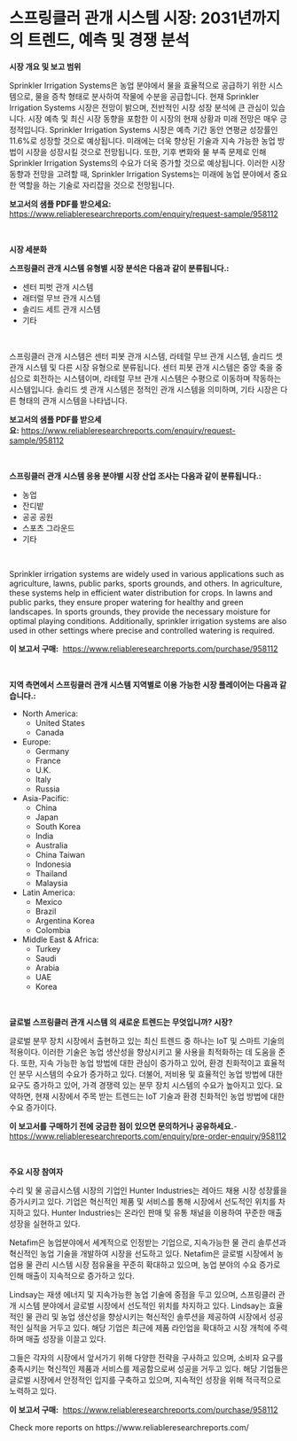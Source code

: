 <p><h1>스프링클러 관개 시스템 시장: 2031년까지의 트렌드, 예측 및 경쟁 분석</h1></p><p><strong>시장 개요 및 보고 범위</strong></p>
<p><p>Sprinkler Irrigation Systems은 농업 분야에서 물을 효율적으로 공급하기 위한 시스템으로, 물을 증착 형태로 분사하여 작물에 수분을 공급합니다. 현재 Sprinkler Irrigation Systems 시장은 전망이 밝으며, 전반적인 시장 성장 분석에 큰 관심이 있습니다. 시장 예측 및 최신 시장 동향을 포함한 이 시장의 현재 상황과 미래 전망은 매우 긍정적입니다. Sprinkler Irrigation Systems 시장은 예측 기간 동안 연평균 성장률인 11.6%로 성장할 것으로 예상됩니다. 미래에는 더욱 향상된 기술과 지속 가능한 농업 방법이 시장을 성장시킬 것으로 전망됩니다. 또한, 기후 변화와 물 부족 문제로 인해 Sprinkler Irrigation Systems의 수요가 더욱 증가할 것으로 예상됩니다. 이러한 시장 동향과 전망을 고려할 때, Sprinkler Irrigation Systems는 미래에 농업 분야에서 중요한 역할을 하는 기술로 자리잡을 것으로 전망됩니다.</p></p>
<p><strong>보고서의 샘플 PDF를 받으세요:</strong> <a href="https://www.reliableresearchreports.com/enquiry/request-sample/958112">https://www.reliableresearchreports.com/enquiry/request-sample/958112</a></p>
<p>&nbsp;</p>
<p><strong>시장 세분화</strong></p>
<p><strong>스프링클러 관개 시스템 유형별 시장 분석은 다음과 같이 분류됩니다.:</strong></p>
<p><ul><li>센터 피벗 관개 시스템</li><li>래터럴 무브 관개 시스템</li><li>솔리드 세트 관개 시스템</li><li>기타</li></ul></p>
<p>&nbsp;</p>
<p><p>스프링클러 관개 시스템은 센터 피봇 관개 시스템, 라테럴 무브 관개 시스템, 솔리드 셋 관개 시스템 및 다른 시장 유형으로 분류됩니다. 센터 피봇 관개 시스템은 중앙 축을 중심으로 회전하는 시스템이며, 라테럴 무브 관개 시스템은 수평으로 이동하며 작동하는 시스템입니다. 솔리드 셋 관개 시스템은 정적인 관개 시스템을 의미하며, 기타 시장은 다른 형태의 관개 시스템을 나타냅니다.</p></p>
<p><strong>보고서의 샘플 PDF를 받으세요:</strong>&nbsp;<a href="https://www.reliableresearchreports.com/enquiry/request-sample/958112">https://www.reliableresearchreports.com/enquiry/request-sample/958112</a></p>
<p>&nbsp;</p>
<p><strong> 스프링클러 관개 시스템 응용 분야별 시장 산업 조사는 다음과 같이 분류됩니다.:</strong></p>
<p><ul><li>농업</li><li>잔디밭</li><li>공공 공원</li><li>스포츠 그라운드</li><li>기타</li></ul></p>
<p>&nbsp;</p>
<p><p>Sprinkler irrigation systems are widely used in various applications such as agriculture, lawns, public parks, sports grounds, and others. In agriculture, these systems help in efficient water distribution for crops. In lawns and public parks, they ensure proper watering for healthy and green landscapes. In sports grounds, they provide the necessary moisture for optimal playing conditions. Additionally, sprinkler irrigation systems are also used in other settings where precise and controlled watering is required.</p></p>
<p><strong>이 보고서 구매:</strong>&nbsp; <a href="https://www.reliableresearchreports.com/purchase/958112">https://www.reliableresearchreports.com/purchase/958112</a></p>
<p>&nbsp;</p>
<p><strong>지역 측면에서 스프링클러 관개 시스템 지역별로 이용 가능한 시장 플레이어는 다음과 같습니다.:</strong></p>
<p><ul>
    <li>
        North America:
        <ul>
            <li>United States</li>
            <li>Canada</li>
        </ul>
    </li>
    <li>
        Europe:
        <ul>
            <li>Germany</li>
            <li>France</li>
            <li>U.K.</li>
            <li>Italy</li>
            <li>Russia</li>
        </ul>
    </li>
    <li>
        Asia-Pacific:
        <ul>
            <li>China</li>
            <li>Japan</li>
            <li>South Korea</li>
            <li>India</li>
            <li>Australia</li>
            <li>China Taiwan</li>
            <li>Indonesia</li>
            <li>Thailand</li>
            <li>Malaysia</li>
        </ul>
    </li>
    <li>
        Latin America:
        <ul>
            <li>Mexico</li>
            <li>Brazil</li>
            <li>Argentina Korea</li>
            <li>Colombia</li>
        </ul>
    </li>
    <li>
        Middle East & Africa:
        <ul>
            <li>Turkey</li>
            <li>Saudi</li>
            <li>Arabia</li>
            <li>UAE</li>
            <li>Korea</li>
        </ul>
    </li>
    </ul></p>
<p>&nbsp;</p>
<p><strong>글로벌 스프링클러 관개 시스템 의 새로운 트렌드는 무엇입니까? 시장?</strong></p>
<p><p>글로벌 분무 장치 시장에서 출현하고 있는 최신 트렌드 중 하나는 IoT 및 스마트 기술의 적용이다. 이러한 기술은 농업 생산성을 향상시키고 물 사용을 최적화하는 데 도움을 준다. 또한, 지속 가능한 농업 방법에 대한 관심이 증가하고 있어, 환경 친화적이고 효율적인 분무 시스템의 수요가 증가하고 있다. 더불어, 저비용 및 효율적인 농업 방법에 대한 요구도 증가하고 있어, 가격 경쟁력 있는 분무 장치 시스템의 수요가 높아지고 있다. 요약하면, 현재 시장에서 주목 받는 트렌드는 IoT 기술과 환경 친화적인 농업 방법에 대한 수요 증가이다.</p></p>
<p><strong>이 보고서를 구매하기 전에 궁금한 점이 있으면 문의하거나 공유하세요.</strong>- <a href="https://www.reliableresearchreports.com/enquiry/pre-order-enquiry/958112">https://www.reliableresearchreports.com/enquiry/pre-order-enquiry/958112</a></p>
<p>&nbsp;</p>
<p><strong>주요 시장 참여자</strong></p>
<p><p>수리 및 물 공급시스템 시장의 기업인 Hunter Industries는 레아드 채용 시장 성장률을 증가시키고 있다. 기업은 혁신적인 제품 및 서비스를 통해 시장에서 선도적인 위치를 차지하고 있다. Hunter Industries는 온라인 판매 및 유통 채널을 이용하여 꾸준한 매출 성장을 실현하고 있다.</p><p>Netafim은 농업분야에서 세계적으로 인정받는 기업으로, 지속가능한 물 관리 솔루션과 혁신적인 농업 기술을 개발하여 시장을 선도하고 있다. Netafim은 글로벌 시장에서 농업용 물 관리 시스템 시장 점유율을 꾸준히 확대하고 있으며, 농업 분야의 수요 증가로 인해 매출이 지속적으로 증가하고 있다.</p><p>Lindsay는 재생 에너지 및 지속가능한 농업 기술에 중점을 두고 있으며, 스프링클러 관개 시스템 분야에서 글로벌 시장에서 선도적인 위치를 차지하고 있다. Lindsay는 효율적인 물 관리 및 농업 생산성을 향상시키는 혁신적인 솔루션을 제공하여 시장에서 성공적인 실적을 거두고 있다. 해당 기업은 최근에 제품 라인업을 확대하고 시장 개척에 주력하며 매출 성장을 이끌고 있다.</p><p>그들은 각자의 시장에서 앞서가기 위해 다양한 전략을 구사하고 있으며, 소비자 요구를 충족시키는 혁신적인 제품과 서비스를 제공함으로써 성공을 거두고 있다. 해당 기업들은 글로벌 시장에서 안정적인 입지를 구축하고 있으며, 지속적인 성장을 위해 적극적으로 노력하고 있다.</p></p>
<p><strong>이 보고서 구매:</strong>&nbsp;&nbsp;<a href="https://www.reliableresearchreports.com/purchase/958112">https://www.reliableresearchreports.com/purchase/958112</a></p>
<p>Check more reports on https://www.reliableresearchreports.com/</p>
